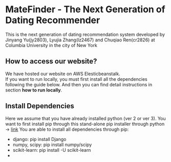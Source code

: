 # MateFinder - The Next Generation of Dating Recommender
This is the next generation of dating recommendation system developed by Jinyang Yu(jy2803), Lyujia Zhang(lz2467) and Chuqiao Ren(cr2826) at Columbia University in the city of New York

## How to access our website?
We have hosted our website on AWS Elesticbeanstalk.  
If you want to run locally, you must first install all the dependencies following the guide below. And then you can find detail instructions in section __how to run locally__.

## Install Dependencies
Here we assume that you have already installed python (ver 2 or ver 3).
You want to first install pip through this stand-alone pip installer through python -> [link](https://pip.pypa.io/en/latest/installing/#installing-with-get-pip-py)
You are able to install all dependencies through pip:
+ django: pip install Django
+ numpy, scipy: pip install numpy/scipy
+ scikit-learn: pip install -U scikit-learn
+ 
